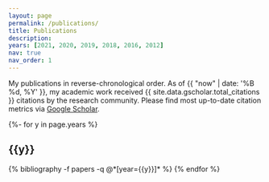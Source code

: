 ```yaml
---
layout: page
permalink: /publications/
title: Publications
description:
years: [2021, 2020, 2019, 2018, 2016, 2012]
nav: true
nav_order: 1
---
```

<!-- _pages/publications.md -->
<div class="publications">

My publications in reverse-chronological order. As of {{ "now" | date: '%B %d, %Y' }}, my academic work received {{ site.data.gscholar.total_citations }} citations by the research community. Please find most up-to-date citation metrics via <a href="https://gscholar.patrickkastner.de">Google Scholar</a>.

{%- for y in page.years %}
  <h2 class="year">{{y}}</h2>
  {% bibliography -f papers -q @*[year={{y}}]* %}
{% endfor %}

